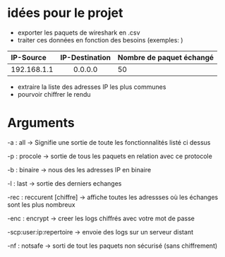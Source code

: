 # idées pour le projet
- exporter les paquets de wireshark en .csv
- traiter ces données en fonction des besoins (exemples: )

| IP-Source     | IP-Destination  |        Nombre de paquet échangé |
| :------------| :-------------: | :------------- |
| 192.168.1.1   |     0.0.0.0     |        50      |


- extraire la liste des adresses IP les plus communes
- pourvoir chiffrer le rendu

# Arguments
-a : all -> Signifie une sortie de toute les fonctionnalités listé ci dessus

-p : procole -> sortie de tous les paquets en relation avec ce protocole

-b : binaire -> nous des les adresses IP en binaire

-l : last -> sortie des derniers echanges

-rec : reccurent [chiffre] -> affiche toutes les adressses où les échanges sont les plus nombreux

-enc : encrypt -> creer les logs chiffrés avec votre mot de passe

-scp:user:ip:repertoire -> envoie des logs sur un serveur distant

-nf : notsafe -> sorti de tout les paquets non sécurisé (sans chiffrement)
